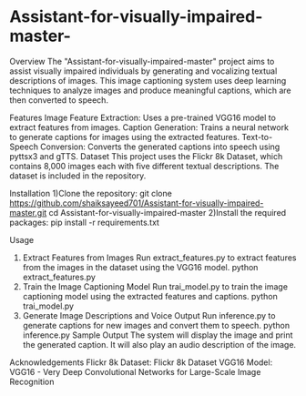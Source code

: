 # Assistant-for-visually-impaired-master-
Overview
The "Assistant-for-visually-impaired-master" project aims to assist visually impaired individuals by generating and vocalizing textual descriptions of images. This image captioning system uses deep learning techniques to analyze images and produce meaningful captions, which are then converted to speech.

Features
Image Feature Extraction: Uses a pre-trained VGG16 model to extract features from images.
Caption Generation: Trains a neural network to generate captions for images using the extracted features.
Text-to-Speech Conversion: Converts the generated captions into speech using pyttsx3 and gTTS.
Dataset
This project uses the Flickr 8k Dataset, which contains 8,000 images each with five different textual descriptions. The dataset is included in the repository.

Installation
1)Clone the repository:
git clone https://github.com/shaiksayeed701/Assistant-for-visually-impaired-master.git
cd Assistant-for-visually-impaired-master
2)Install the required packages:
pip install -r requirements.txt

Usage
1. Extract Features from Images
Run extract_features.py to extract features from the images in the dataset using the VGG16 model.
python extract_features.py
2. Train the Image Captioning Model
Run trai_model.py to train the image captioning model using the extracted features and captions.
python trai_model.py
3. Generate Image Descriptions and Voice Output
Run inference.py to generate captions for new images and convert them to speech.
python inference.py
Sample Output
The system will display the image and print the generated caption. It will also play an audio description of the image.


Acknowledgements
Flickr 8k Dataset: Flickr 8k Dataset
VGG16 Model: VGG16 - Very Deep Convolutional Networks for Large-Scale Image Recognition
